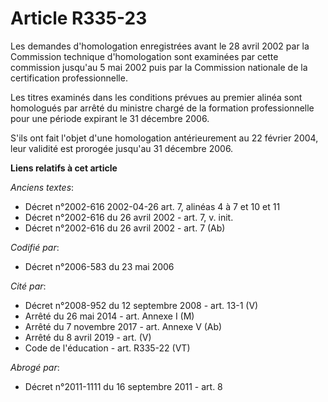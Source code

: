 # Article R335-23

Les demandes d'homologation enregistrées avant le 28 avril 2002 par la Commission technique d'homologation sont examinées par
cette commission jusqu'au 5 mai 2002 puis par la Commission nationale de la certification professionnelle.

Les titres examinés dans les conditions prévues au premier alinéa sont homologués par arrêté du ministre chargé de la
formation professionnelle pour une période expirant le 31 décembre 2006.

S'ils ont fait l'objet d'une homologation antérieurement au 22 février 2004, leur validité est prorogée jusqu'au 31 décembre
2006.

**Liens relatifs à cet article**

_Anciens textes_:

  - Décret n°2002-616 2002-04-26 art. 7, alinéas 4 à 7 et 10 et 11
  - Décret n°2002-616 du 26 avril 2002 - art. 7, v. init.
  - Décret n°2002-616 du 26 avril 2002 - art. 7 (Ab)

_Codifié par_:

  - Décret n°2006-583 du 23 mai 2006

_Cité par_:

  - Décret n°2008-952 du 12 septembre 2008 - art. 13-1 (V)
  - Arrêté du 26 mai 2014 - art. Annexe I (M)
  - Arrêté du 7 novembre 2017 - art. Annexe V (Ab)
  - Arrêté du 8 avril 2019 - art. (V)
  - Code de l'éducation - art. R335-22 (VT)

_Abrogé par_:

  - Décret n°2011-1111 du 16 septembre 2011 - art. 8
